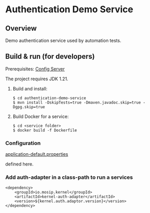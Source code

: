 # Authentication Demo Service

## Overview
Demo authentication service used by automation tests.

## Build & run (for developers)
Prerequisites:
[Config Server](https://docs.mosip.io/1.2.0/modules/module-configuration#config-server)

The project requires JDK 1.21.
1. Build and install:
    ```
    $ cd authentication-demo-service
    $ mvn install -DskipTests=true -Dmaven.javadoc.skip=true -Dgpg.skip=true
    ```

2. Build Docker for a service:
    ```
    $ cd <service folder>
    $ docker build -f Dockerfile
    ```

### Configuration
[application-default.properties](https://github.com/mosip/mosip-config/blob/dev-integration/application-default.properties)

defined here.

### Add auth-adapter in a class-path to run a services
   ```
   <dependency>
       <groupId>io.mosip.kernel</groupId>
       <artifactId>kernel-auth-adapter</artifactId>
       <version>${kernel.auth.adaptor.version}</version>
   </dependency>
   ```